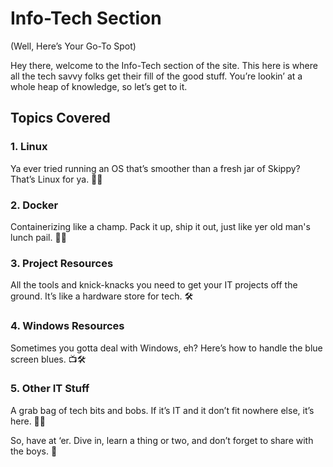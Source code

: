# Info-Tech Section
(Well, Here’s Your Go-To Spot)

Hey there, welcome to the Info-Tech section of the site. This here is where all the tech savvy folks get their fill of the good stuff. You’re lookin’ at a whole heap of knowledge, so let’s get to it.

## Topics Covered

### 1. **Linux**
Ya ever tried running an OS that’s smoother than a fresh jar of Skippy? That’s Linux for ya. 🍁🐧
### 2. **Docker** 
Containerizing like a champ. Pack it up, ship it out, just like yer old man's lunch pail. 🚜🐋
### 3. **Project Resources** 
All the tools and knick-knacks you need to get your IT projects off the ground. It’s like a hardware store for tech. 🛠️
### 4. **Windows Resources** 
Sometimes you gotta deal with Windows, eh? Here’s how to handle the blue screen blues. 📺🛠️
### 5. **Other IT Stuff** 
 A grab bag of tech bits and bobs. If it’s IT and it don’t fit nowhere else, it’s here. 🥅🎒


So, have at ‘er. Dive in, learn a thing or two, and don’t forget to share with the boys. 🍻
